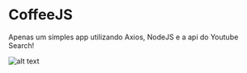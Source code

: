 # CoffeeJS
Apenas um simples app utilizando Axios, NodeJS e a api do Youtube Search!

![alt text](https://github.com/Flaviogameover/facebook-clone/blob/master/coffeeJS.png?raw=true)
